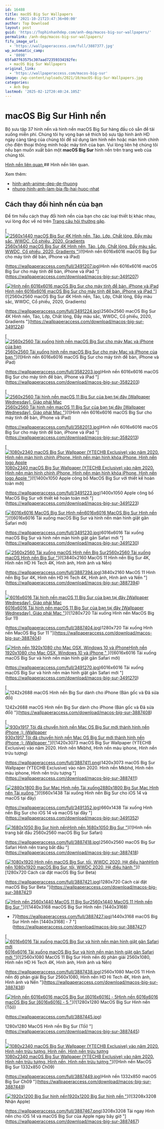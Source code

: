 ```yaml
---
id: 16488
title: macOS Big Sur Wallpapers
date: '2021-10-21T23:47:36+00:00'
author: Top Download
layout: post
guid: 'https://Tophinhanhdep.com/anh-dep/macos-big-sur-wallpapers/'
permalink: /anh-dep/macos-big-sur-wallpapers/
fifu_image_url:
  - 'https://wallpaperaccess.com/full/3887377.jpg'
wp_automatic_camp:
  - '8098'
65fa87f63575c307aad72359334192fe:
  - macOS Big Sur Wallpapers
original_link:
  - 'https://wallpaperaccess.com/macos-big-sur'
image: /wp-content/uploads/2021/10/macOS-Big-Sur-Wallpapers.jpg
categories:
  - Ảnh Đẹp
lastmod: '2025-02-12T20:40:24.105Z'
---
```

# macOS Big Sur Hình nền

Bộ sưu tập 37 hình nền và hình nền macOS Big Sur hàng đầu có sẵn để tải xuống miễn phí. Chúng tôi hy vọng bạn sẽ thích bộ sưu tập hình ảnh HD ngày càng tăng của chúng tôi để sử dụng làm hình nền hoặc màn hình chính cho điện thoại thông minh hoặc máy tính của bạn. Vui lòng liên hệ chúng tôi nếu bạn muốn xuất bản một **macOS Big Sur** hình nền trên trang web của chúng tôi.

[Hình nền liên quan ](#related) ## Hình nền liên quan.

   
 Xem thêm:

   
- [hinh-anh-anime-dep-de-thuong](https://tophinhanhdep.com/anh-anime/hinh-anh-anime-dep-de-thuong/)
- [nhung-hinh-anh-lam-bia-fb-hai-huoc-nhat](https://tophinhanhdep.com/anh-bia/nhung-hinh-anh-lam-bia-fb-hai-huoc-nhat/)

## Cách thay đổi hình nền của bạn

Để tìm hiểu cách thay đổi hình nền của bạn cho các loại thiết bị khác nhau, vui lòng đọc về nó trên [Trang câu hỏi thường gặp](https://tophinhanhdep.com/faq/).

  
[[![2560x1440 macOS Big Sur 4K Hình nền, Táo, Lớp, Chất lỏng, Đầy màu sắc, WWDC, Cổ phiếu, 2020, Gradients](https://wallpaperaccess.com/full/3887377.jpg)2560x1440 macOS Big Sur 4K Hình nền, Táo, Lớp, Chất lỏng, Đầy màu sắc, WWDC, Cổ phiếu, 2020, Gradients "](https://wallpaperaccess.com/download/macos-big-sur-3887377)](![Hình nền 6016x6016 macOS Big Sur cho máy tính để bàn, iPhone và iPad)

(https://wallpaperaccess.com/full/3491207.jpg)Hình nền 6016x6016 macOS Big Sur cho máy tính để bàn, iPhone và iPad "](https://wallpaperaccess.com/download/macos-big-sur-3491207)

[[![Hình nền 6016x6016 macOS Big Sur cho máy tính để bàn, iPhone và iPad](https://wallpaperaccess.com/full/3491215.jpg)Hình nền 6016x6016 macOS Big Sur cho máy tính để bàn, iPhone và iPad "](https://wallpaperaccess.com/download/macos-big-sur-3491215)](![2560x2560 macOS Big Sur 4K Hình nền, Táo, Lớp, Chất lỏng, Đầy màu sắc, WWDC, Cổ phiếu, 2020, Gradients)

(https://wallpaperaccess.com/full/3491224.jpg)2560x2560 macOS Big Sur 4K Hình nền, Táo, Lớp, Chất lỏng, Đầy màu sắc, WWDC, Cổ phiếu, 2020, Gradients "](https://wallpaperaccess.com/download/macos-big-sur-3491224)

[[![2560x2560 Tải xuống hình nền macOS Big Sur cho máy Mac và iPhone của bạn](https://wallpaperaccess.com/full/3491219.jpg)2560x2560 Tải xuống hình nền macOS Big Sur cho máy Mac và iPhone của bạn "](https://wallpaperaccess.com/download/macos-big-sur-3491219)](![Hình nền 6016x6016 macOS Big Sur cho máy tính để bàn, iPhone và iPad)

(https://wallpaperaccess.com/full/3582203.jpg)Hình nền 6016x6016 macOS Big Sur cho máy tính để bàn, iPhone và iPad "](https://wallpaperaccess.com/download/macos-big-sur-3582203)

[[![2560x2560 Tải hình nền macOS 11 Big Sur của bạn tại đây [Wallpaper Wednesday].  Giáo phái Mac](https://wallpaperaccess.com/full/3457162.jpg)2560x2560 Tải hình nền macOS 11 Big Sur của bạn tại đây \[Wallpaper Wednesday\]. Giáo phái Mac "](https://wallpaperaccess.com/download/macos-big-sur-3457162)](![Hình nền 6016x6016 macOS Big Sur cho máy tính để bàn, iPhone và iPad)

(https://wallpaperaccess.com/full/3582013.jpg)Hình nền 6016x6016 macOS Big Sur cho máy tính để bàn, iPhone và iPad "](https://wallpaperaccess.com/download/macos-big-sur-3582013)

[[![1080x2340 macOS Big Sur Wallpaper (YTECHB Exclusive) vào năm 2020. Hình nền màn hình chính iPhone, Hình nền màn hình khóa iPhone, Hình nền logo Apple](https://wallpaperaccess.com/full/3491251.jpg)1080x2340 macOS Big Sur Wallpaper (YTECHB Exclusive) vào năm 2020. Hình nền màn hình chính iPhone, Hình nền màn hình khóa iPhone, Hình nền logo Apple "](https://wallpaperaccess.com/download/macos-big-sur-3491251)](![1400x1050 Apple công bố MacOS Big Sur với thiết kế hoàn toàn mới)

(https://wallpaperaccess.com/full/3491223.jpg)1400x1050 Apple công bố MacOS Big Sur với thiết kế hoàn toàn mới "](https://wallpaperaccess.com/download/macos-big-sur-3491223)

[[![6016x6016 MacOS Big Sur Hình nền](https://wallpaperaccess.com/full/3887390.jpg)6016x6016 MacOS Big Sur Hình nền "](https://wallpaperaccess.com/download/macos-big-sur-3887390)](![6016x6016 Tải xuống macOS Big Sur và hình nền màn hình giật gân Safari mới)

(https://wallpaperaccess.com/full/3491230.jpg)6016x6016 Tải xuống macOS Big Sur và hình nền màn hình giật gân Safari mới "](https://wallpaperaccess.com/download/macos-big-sur-3491230)

[[![2560x2560 Tải xuống macOS Hình nền Big Sur](https://wallpaperaccess.com/full/3887393.jpg)2560x2560 Tải xuống macOS Hình nền Big Sur "](https://wallpaperaccess.com/download/macos-big-sur-3887393)](![3840x2160 MacOS 11 Hình nền Big Sur 4K, Hình nền HD Hi Tech 4K, Hình ảnh, Hình ảnh và Nền)

(https://wallpaperaccess.com/full/3887394.jpg)3840x2160 MacOS 11 Hình nền Big Sur 4K, Hình nền HD Hi Tech 4K, Hình ảnh, Hình ảnh và Nền "](https://wallpaperaccess.com/download/macos-big-sur-3887394)

[[![6016x6016 Tải hình nền macOS 11 Big Sur của bạn tại đây [Wallpaper Wednesday].  Giáo phái Mac](https://wallpaperaccess.com/full/3189403.jpg)6016x6016 Tải hình nền macOS 11 Big Sur của bạn tại đây \[Wallpaper Wednesday\]. Giáo phái Mac "](https://wallpaperaccess.com/download/macos-big-sur-3189403)](![1280x720 Tải xuống Hình nền MacOS Big Sur 11)

(https://wallpaperaccess.com/full/3887404.jpg)1280x720 Tải xuống Hình nền MacOS Big Sur 11 "](https://wallpaperaccess.com/download/macos-big-sur-3887404)

[[![Hình nền 1920x1080 cho Mac OSX, Windows 10 và iPhone](https://wallpaperaccess.com/full/3491255.jpg)Hình nền 1920x1080 cho Mac OSX, Windows 10 và iPhone " ](https://wallpaperaccess.com/download/macos-big-sur-3491255)](![6016x6016 Tải xuống macOS Big Sur và hình nền màn hình giật gân Safari mới)

(https://wallpaperaccess.com/full/3491270.jpg)6016x6016 Tải xuống macOS Big Sur và hình nền màn hình giật gân Safari mới "](https://wallpaperaccess.com/download/macos-big-sur-3491270)

[![1242x2688 macOS Hình nền Big Sur dành cho iPhone (Bản gốc và Đã sửa đổi)](https://wallpaperaccess.com/full/3887408.png)

1242x2688 macOS Hình nền Big Sur dành cho iPhone (Bản gốc và Đã sửa đổi) "](https://wallpaperaccess.com/download/macos-big-sur-3887408)

[[![930x1917 Tôi đã chuyển hình nền Mac OS Big Sur mới thành hình nền iPhone :): iWallpaper](https://wallpaperaccess.com/full/3491288.jpg)930x1917 Tôi đã chuyển hình nền Mac OS Big Sur mới thành hình nền iPhone :): iWallpaper "](https://wallpaperaccess.com/download/macos-big-sur-3491288)](![1420x3073 macOS Big Sur Wallpaper (YTECHB Exclusive) vào năm 2020. Hình nền Mkbhd, Hình nền màu iphone, Hình nền trừu tượng)

(https://wallpaperaccess.com/full/3887411.png)1420x3073 macOS Big Sur Wallpaper (YTECHB Exclusive) vào năm 2020. Hình nền Mkbhd, Hình nền màu iphone, Hình nền trừu tượng "](https://wallpaperaccess.com/download/macos-big-sur-3887411)

[[![2880x1800 Big Sur Mac Hình nền Tải xuống](https://wallpaperaccess.com/full/3887414.jpg)2880x1800 Big Sur Mac Hình nền Tải xuống "](https://wallpaperaccess.com/download/macos-big-sur-3887414)](![660x1438 Tải xuống Hình nền Big Sur cho iOS 14 và macOS tại đây)

(https://wallpaperaccess.com/full/3491352.jpg)660x1438 Tải xuống Hình nền Big Sur cho iOS 14 và macOS tại đây "](https://wallpaperaccess.com/download/macos-big-sur-3491352)

[[![1680x1050 Big Sur hình nền](https://wallpaperaccess.com/full/1593733.jpg)Hình nền 1680x1050 Big Sur "](https://wallpaperaccess.com/download/macos-big-sur-1593733)](![Hình nền trang bắt đầu 2560x2560 macOS Big Sur Safari)

(https://wallpaperaccess.com/full/3887418.jpg)2560x2560 macOS Big Sur Safari Hình nền trang bắt đầu "](https://wallpaperaccess.com/download/macos-big-sur-3887418)

[[![1080x1920 Hình nền macOS Big Sur, tối, WWDC 2020, Hệ điều hành](https://wallpaperaccess.com/full/3491346.jpg)Hình nền 1080x1920 macOS Big Sur, tối, WWDC 2020, Hệ điều hành "](https://wallpaperaccess.com/download/macos-big-sur-3491346)](![1280x720 Cách cài đặt macOS Big Sur Beta)

(https://wallpaperaccess.com/full/3887421.jpg)1280x720 Cách cài đặt macOS Big Sur Beta "](https://wallpaperaccess.com/download/macos-big-sur-3887421)

[[![Hình nền 2560x1440 MacOS 11 Big Sur](https://wallpaperaccess.com/full/3887423.jpg)2560x1440 MacOS 11 Hình nền Big Sur "](https://wallpaperaccess.com/download/macos-big-sur-3887423)](![1440x3168 macOS Big Sur Hình nền [1440x3168)

 - 7](https://wallpaperaccess.com/full/3887427.jpg)1440x3168 macOS Big Sur Hình nền \[1440x3168\] - 7 "](https://wallpaperaccess.com/download/macos-big-sur-3887427)

[[![6016x6016 Tải xuống macOS Big Sur và hình nền màn hình giật gân Safari mới](https://wallpaperaccess.com/full/3491295.jpg)6016x6016 Tải xuống macOS Big Sur và hình nền màn hình giật gân Safari mới "](https://wallpaperaccess.com/download/macos-big-sur-3491295)](![2560x1080 MacOS 11 Big Sur Hình nền độ phân giải 2560x1080, Hình nền HD Hi Tech 4K, Hình ảnh, Hình ảnh và Nền)

(https://wallpaperaccess.com/full/3887438.jpg)2560x1080 MacOS 11 Hình nền độ phân giải Big Sur 2560x1080, Hình nền HD Hi Tech 4K, Hình ảnh, Hình ảnh và Nền "](https://wallpaperaccess.com/download/macos-big-sur-3887438)

[[![Hình nền 6016x6016 macOS Big Sur [6016x6016] - 5](https://wallpaperaccess.com/full/3887440.jpg)Hình nền 6016x6016 macOS Big Sur \[6016x6016\] - 5 "](https://wallpaperaccess.com/download/macos-big-sur-3887440)](![1280x1280 MacOS Big Sur Hình nền (Tối))

(https://wallpaperaccess.com/full/3887445.jpg)

1280x1280 MacOS Hình nền Big Sur (Tối) "](https://wallpaperaccess.com/download/macos-big-sur-3887445)

[[![1080x2340 macOS Big Sur Wallpaper (YTECHB Exclusive) vào năm 2020. Hình nền trừu tượng, Hình nền, Hình nền trừu tượng](https://wallpaperaccess.com/full/3887447.jpg)1080x2340 macOS Big Sur Wallpaper (YTECHB Exclusive) vào năm 2020. Hình nền trừu tượng, Hình nền, Hình nền trừu tượng "](https://wallpaperaccess.com/download/macos-big-sur-3887447)](![Hình nền MacOS Big Sur 1332x850 Ch09)

(https://wallpaperaccess.com/full/3887449.jpg)Hình nền 1332x850 macOS Big Sur Ch09 "](https://wallpaperaccess.com/download/macos-big-sur-3887449)

[[![1920x1200 Big Sur hình nền](https://wallpaperaccess.com/full/1257326.jpg)1920x1200 Big Sur hình nền "](https://wallpaperaccess.com/download/macos-big-sur-1257326)](![3208x3208 Nhận Apple)

(https://wallpaperaccess.com/full/3887467.png)3208x3208 Tải ngay Hình nền cho iOS 14 và macOS Big Sur của Apple ngay bây giờ "](https://wallpaperaccess.com/download/macos-big-sur-3887467)
